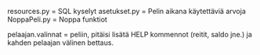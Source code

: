 resources.py = SQL kyselyt
asetukset.py = Pelin aikana käytettäviä arvoja
NoppaPeli.py = Noppa funktiot

pelaajan.valinnat = peliin, pitäisi lisätä HELP kommennot (reitit, saldo jne.) ja kahden pelaajan välinen bettaus. 